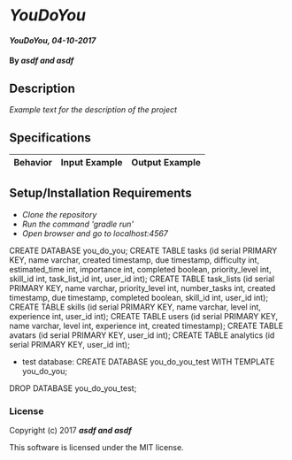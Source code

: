# _YouDoYou_

#### _YouDoYou, 04-10-2017_

#### By _**asdf and asdf**_

## Description
_Example text for the description of the project_


## Specifications

| Behavior                   | Input Example     | Output Example    |
| -------------------------- | -----------------:| -----------------:|



## Setup/Installation Requirements

* _Clone the repository_
* _Run the command 'gradle run'_
* _Open browser and go to localhost:4567_

CREATE DATABASE you_do_you;
CREATE TABLE tasks (id serial PRIMARY KEY, name varchar, created timestamp, due timestamp, difficulty int, estimated_time int, importance int, completed boolean, priority_level int, skill_id int, task_list_id int, user_id int);
CREATE TABLE task_lists (id serial PRIMARY KEY, name varchar, priority_level int, number_tasks int, created timestamp, due timestamp, completed boolean, skill_id int, user_id int);
CREATE TABLE skills (id serial PRIMARY KEY, name varchar, level int, experience int, user_id int);
CREATE TABLE users (id serial PRIMARY KEY, name varchar, level int, experience int, created timestamp);
CREATE TABLE avatars (id serial PRIMARY KEY, user_id int);
CREATE TABLE analytics (id serial PRIMARY KEY, user_id int);

* test database:
CREATE DATABASE you_do_you_test WITH TEMPLATE you_do_you;

DROP DATABASE you_do_you_test;

### License

Copyright (c) 2017 **_asdf and asdf_**

This software is licensed under the MIT license.
